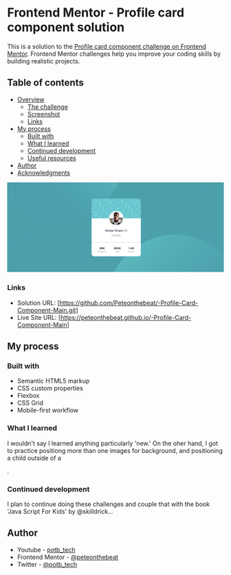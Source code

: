 # Frontend Mentor - Profile card component solution

This is a solution to the [Profile card component challenge on Frontend Mentor](https://www.frontendmentor.io/challenges/profile-card-component-cfArpWshJ). Frontend Mentor challenges help you improve your coding skills by building realistic projects. 

## Table of contents

- [Overview](#overview)
  - [The challenge](#the-challenge)
  - [Screenshot](#screenshot)
  - [Links](#links)
- [My process](#my-process)
  - [Built with](#built-with)
  - [What I learned](#what-i-learned)
  - [Continued development](#continued-development)
  - [Useful resources](#useful-resources)
- [Author](#author)
- [Acknowledgments](#acknowledgments)


![](./screenshot.png)

### Links

- Solution URL: [https://github.com/Peteonthebeat/-Profile-Card-Component-Main.git]
- Live Site URL: [https://peteonthebeat.github.io/-Profile-Card-Component-Main]

## My process

### Built with

- Semantic HTML5 markup
- CSS custom properties
- Flexbox
- CSS Grid
- Mobile-first workflow


### What I learned

I wouldn't say I learned anything particularly 'new.' On the oher hand, I got to practice positiong more than one images for background, and positioning a child outside of a <div>.


### Continued development

I plan to continue doing these challenges and couple that with the book 'Java Script For Kids' by @skilldrick...

## Author

- Youtube - [potb_tech](https://www.youtube.com/channel/UCLwFWrYji6b5UcHQ7o4BEvg)
- Frontend Mentor - [@peteonthebeat](https://www.frontendmentor.io/profile/yourusername)
- Twitter - [@potb_tech](https://www.twitter.com/yourusername)
